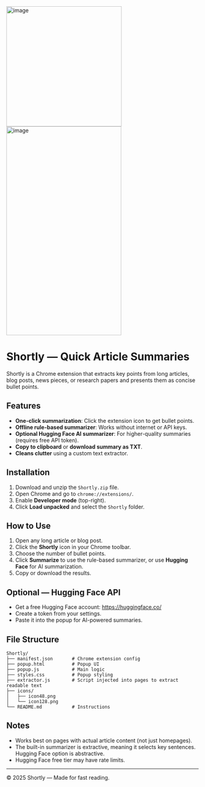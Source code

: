 <img width="302" height="314" alt="image" src="https://github.com/user-attachments/assets/e8254be2-6a6c-4486-bd44-44b018cf4da2" />
<img width="301" height="546" alt="image" src="https://github.com/user-attachments/assets/3346e067-1c54-4af8-a838-4dcc76dcdc77" />


# Shortly — Quick Article Summaries

Shortly is a Chrome extension that extracts key points from long articles, blog posts, news pieces, or research papers and presents them as concise bullet points.

## Features
- **One-click summarization**: Click the extension icon to get bullet points.
- **Offline rule-based summarizer**: Works without internet or API keys.
- **Optional Hugging Face AI summarizer**: For higher-quality summaries (requires free API token).
- **Copy to clipboard** or **download summary as TXT**.
- **Cleans clutter** using a custom text extractor.

## Installation
1. Download and unzip the `Shortly.zip` file.
2. Open Chrome and go to `chrome://extensions/`.
3. Enable **Developer mode** (top-right).
4. Click **Load unpacked** and select the `Shortly` folder.

## How to Use
1. Open any long article or blog post.
2. Click the **Shortly** icon in your Chrome toolbar.
3. Choose the number of bullet points.
4. Click **Summarize** to use the rule-based summarizer, or use **Hugging Face** for AI summarization.
5. Copy or download the results.

## Optional — Hugging Face API
- Get a free Hugging Face account: https://huggingface.co/
- Create a token from your settings.
- Paste it into the popup for AI-powered summaries.

## File Structure
```
Shortly/
├── manifest.json       # Chrome extension config
├── popup.html          # Popup UI
├── popup.js            # Main logic
├── styles.css          # Popup styling
├── extractor.js        # Script injected into pages to extract readable text
├── icons/
│   ├── icon48.png
│   └── icon128.png
└── README.md           # Instructions
```

## Notes
- Works best on pages with actual article content (not just homepages).
- The built-in summarizer is extractive, meaning it selects key sentences. Hugging Face option is abstractive.
- Hugging Face free tier may have rate limits.

---
© 2025 Shortly — Made for fast reading.
